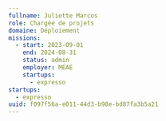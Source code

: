 ```yaml
---
fullname: Juliette Marcos
role: Chargée de projets
domaine: Déploiement
missions:
  - start: 2023-09-01
    end: 2024-08-31
    status: admin
    employer: MEAE
    startups:
      - expresso
startups:
  - expresso
uuid: f097f56a-e011-44d3-b98e-bd87fa3b5a21
---
```

